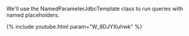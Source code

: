 ---
---

We'll use the NamedParameterJdbcTemplate class to run queries with named placeholders.

{% include youtube.html param="W_9DJYXuhwk" %}